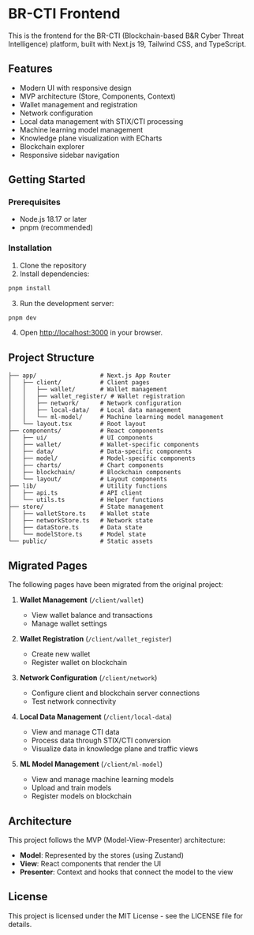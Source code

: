 # BR-CTI Frontend

This is the frontend for the BR-CTI (Blockchain-based B&R Cyber Threat Intelligence) platform, built with Next.js 19, Tailwind CSS, and TypeScript.

## Features

- Modern UI with responsive design
- MVP architecture (Store, Components, Context)
- Wallet management and registration
- Network configuration
- Local data management with STIX/CTI processing
- Machine learning model management
- Knowledge plane visualization with ECharts
- Blockchain explorer
- Responsive sidebar navigation

## Getting Started

### Prerequisites

- Node.js 18.17 or later
- pnpm (recommended)

### Installation

1. Clone the repository
2. Install dependencies:

```bash
pnpm install
```

3. Run the development server:

```bash
pnpm dev
```

4. Open [http://localhost:3000](http://localhost:3000) in your browser.

## Project Structure

```
├── app/                  # Next.js App Router
│   ├── client/           # Client pages
│   │   ├── wallet/       # Wallet management
│   │   ├── wallet_register/ # Wallet registration
│   │   ├── network/      # Network configuration
│   │   ├── local-data/   # Local data management
│   │   └── ml-model/     # Machine learning model management
│   └── layout.tsx        # Root layout
├── components/           # React components
│   ├── ui/               # UI components
│   ├── wallet/           # Wallet-specific components
│   ├── data/             # Data-specific components
│   ├── model/            # Model-specific components
│   ├── charts/           # Chart components
│   ├── blockchain/       # Blockchain components
│   └── layout/           # Layout components
├── lib/                  # Utility functions
│   ├── api.ts            # API client
│   └── utils.ts          # Helper functions
├── store/                # State management
│   ├── walletStore.ts    # Wallet state
│   ├── networkStore.ts   # Network state
│   ├── dataStore.ts      # Data state
│   └── modelStore.ts     # Model state
└── public/               # Static assets
```

## Migrated Pages

The following pages have been migrated from the original project:

1. **Wallet Management** (`/client/wallet`)
   - View wallet balance and transactions
   - Manage wallet settings

2. **Wallet Registration** (`/client/wallet_register`)
   - Create new wallet
   - Register wallet on blockchain

3. **Network Configuration** (`/client/network`)
   - Configure client and blockchain server connections
   - Test network connectivity

4. **Local Data Management** (`/client/local-data`)
   - View and manage CTI data
   - Process data through STIX/CTI conversion
   - Visualize data in knowledge plane and traffic views

5. **ML Model Management** (`/client/ml-model`)
   - View and manage machine learning models
   - Upload and train models
   - Register models on blockchain

## Architecture

This project follows the MVP (Model-View-Presenter) architecture:

- **Model**: Represented by the stores (using Zustand)
- **View**: React components that render the UI
- **Presenter**: Context and hooks that connect the model to the view

## License

This project is licensed under the MIT License - see the LICENSE file for details.
